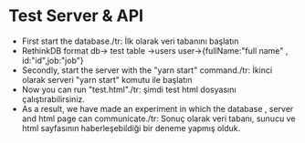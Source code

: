 # Test Server & API
-  First start the database./tr: İlk olarak veri tabanını başlatın
-  RethinkDB format db-> test  table ->users user->{fullName:"full name" , id:"id",job:"job"}
-  Secondly, start the server with the "yarn start" command./tr: İkinci olarak serveri "yarn start" komutu ile başlatın
-  Now you can run "test.html"./tr: şimdi test html dosyasını çalıştırabilirsiniz.
-  As a result, we have made an experiment in which the database , server and html page can communicate./tr: Sonuç olarak veri tabanı, sunucu ve html sayfasının haberleşebildiği bir deneme yapmış olduk.